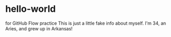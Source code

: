 # hello-world
for GitHub Flow practice
This is just a little fake info about myself.
I'm 34, an Aries, and grew up in Arkansas!
